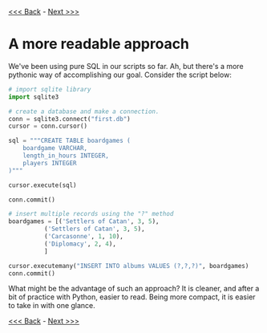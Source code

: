 [<<< Back](3-insertdata.md) - [Next >>>](4-updatefield.md)

# A more readable approach
We've been using pure SQL in our scripts so far. Ah, but there's a more pythonic way of accomplishing our goal. Consider the script below:

```python
# import sqlite library
import sqlite3

# create a database and make a connection.
conn = sqlite3.connect("first.db")
cursor = conn.cursor()

sql = """CREATE TABLE boardgames (
    boardgame VARCHAR,
    length_in_hours INTEGER,
    players INTEGER
)"""

cursor.execute(sql)

conn.commit()

# insert multiple records using the "?" method
boardgames = [('Settlers of Catan', 3, 5),
          ('Settlers of Catan', 3, 5),
          ('Carcasonne', 1, 10),
          ('Diplomacy', 2, 4),
          ]

cursor.executemany("INSERT INTO albums VALUES (?,?,?)", boardgames)
conn.commit()
```

What might be the advantage of such an approach? It is cleaner, and after a bit of practice with Python, easier to read. Being more compact, it is easier to take in with one glance.

[<<< Back](3-insertdata.md) - [Next >>>](4-updatefield.md)
